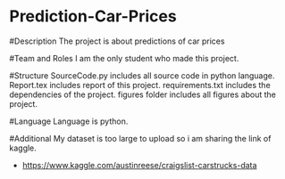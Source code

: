 # Prediction-Car-Prices

#Description
  The project is about predictions of car prices
 
#Team and Roles
  I am the only student who made this project.
  
 #Structure
   SourceCode.py includes all source code in python language. 
   Report.tex includes report of this project.
   requirements.txt includes the dependencies of the project.
   figures folder includes all figures about the project.
   
 #Language
   Language is python.
 
 #Additional 
   My dataset is too large to upload so i am sharing the link of kaggle.
   - https://www.kaggle.com/austinreese/craigslist-carstrucks-data
